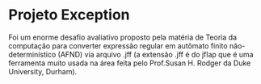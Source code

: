 # Projeto Exception

Foi um enorme desafio avaliativo proposto pela matéria de Teoria da computação para converter expressão regular em autômato finito não-determinístico (AFND) via arquivo .jff (a extensão .jff é do jflap que é uma ferramenta muito usada na área feita pelo Prof.Susan H. Rodger da Duke University, Durham). 
